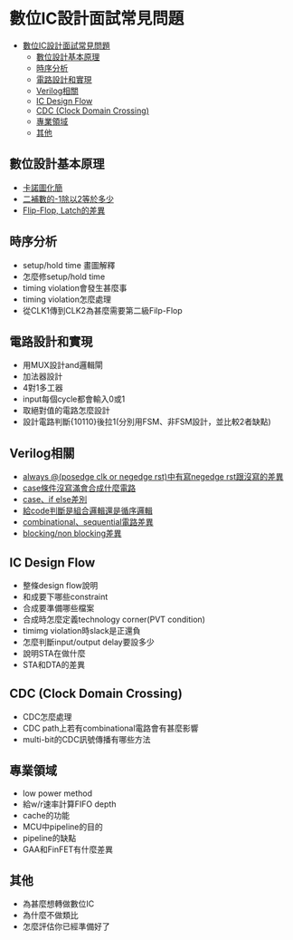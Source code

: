 # 數位IC設計面試常見問題

- [數位IC設計面試常見問題](#數位ic設計面試常見問題)
  - [數位設計基本原理](#數位設計基本原理)
  - [時序分析](#時序分析)
  - [電路設計和實現](#電路設計和實現)
  - [Verilog相關](#verilog相關)
  - [IC Design Flow](#ic-design-flow)
  - [CDC (Clock Domain Crossing)](#cdc-clock-domain-crossing)
  - [專業領域](#專業領域)
  - [其他](#其他)

## 數位設計基本原理

- [卡諾圖化簡](fundamental.md/#卡諾圖化簡)
- [二補數的-1除以2等於多少](fundamental.md/#二補數的-1除以2等於多少)
- [Flip-Flop, Latch的差異](fundamental.md/#flip-flop-latch的差異)

## 時序分析

- setup/hold time 畫圖解釋
- 怎麼修setup/hold time
- timing violation會發生甚麼事
- timing violation怎麼處理
- 從CLK1傳到CLK2為甚麼需要第二級Filp-Flop

## 電路設計和實現

- 用MUX設計and邏輯閘
- 加法器設計
- 4對1多工器
- input每個cycle都會輸入0或1
- 取絕對值的電路怎麼設計
- 設計電路判斷{10110}後拉1(分別用FSM、非FSM設計，並比較2者缺點)

## Verilog相關

- [always @(posedge clk or negedge rst)中有寫negedge rst跟沒寫的差異](verilog.md/#always-posedge-clk-or-negedge-rst中有寫negedge-rst跟沒寫的差異)
- [case條件沒寫滿會合成什麼電路](verilog.md/#case條件沒寫滿會合成什麼電路)
- [case、if else差別](verilog.md/#caseif-else差別)
- [給code判斷是組合邏輯還是循序邏輯](verilog.md/#給code判斷是組合邏輯還是循序邏輯)
- [combinational、sequential電路差異](verilog.md/#combinationalsequential電路差異)
- [blocking/non blocking差異](verilog.md/#blockingnon-blocking差異)

## IC Design Flow

- 整條design flow說明
- 和成要下哪些constraint
- 合成要準備哪些檔案
- 合成時怎麼定義technology corner(PVT condition)
- timimg violation時slack是正還負
- 怎麼判斷input/output delay要設多少
- 說明STA在做什麼
- STA和DTA的差異

## CDC (Clock Domain Crossing)

- CDC怎麼處理
- CDC path上若有combinational電路會有甚麼影響
- multi-bit的CDC訊號傳播有哪些方法

## 專業領域

- low power method
- 給w/r速率計算FIFO depth
- cache的功能
- MCU中pipeline的目的
- pipeline的缺點
- GAA和FinFET有什麼差異

## 其他

- 為甚麼想轉做數位IC
- 為什麼不做類比
- 怎麼評估你已經準備好了
